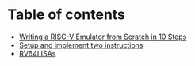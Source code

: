 # Table of contents

* [Writing a RISC-V Emulator from Scratch in 10 Steps](README.md)
* [Setup and implement two instructions](setup-and-implement-one-instruction.md)
* [RV64I ISAs](rv64i-isas.md)

